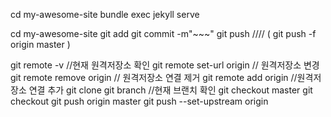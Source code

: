 cd my-awesome-site
bundle exec jekyll serve

cd my-awesome-site
git add
git commit -m"~~~"
git push //// ( git push -f origin master )

git remote -v //현재 원격저장소 확인
git remote set-url origin // 원격저장소 변경
git remote remove origin // 원격저장소 연결 제거
git remote add origin //원격저장소 연결 추가
git clone 
git branch //현재 브랜치 확인
git checkout master
git checkout 
git push origin master
git push --set-upstream origin
